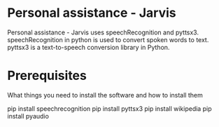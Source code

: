 
# Personal assistance - Jarvis  

Personal assistance - Jarvis uses speechRecognition and pyttsx3.
speechRecognition in python is used to convert spoken words to text.
pyttsx3 is a text-to-speech conversion library in Python.

# Prerequisites  

What things you need to install the software and how to install them

pip install speechrecognition
pip install pyttsx3
pip install wikipedia
pip install pyaudio



